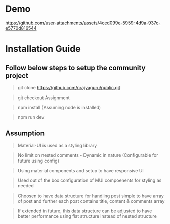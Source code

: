 # Demo

https://github.com/user-attachments/assets/4ced099e-5959-4d9a-937c-e5770d816544

# Installation Guide

## Follow below steps to setup the community project

> git clone https://github.com/nrajyaguru/public.git

> git checkout Assignment

> npm install (Assuming node is installed)

> npm run dev

## Assumption

>  Material-UI is used as a styling library

>  No limit on nested comments - Dynamic in nature (Configurable for future using config)

>  Using material components and setup to have responsive UI

>  Used out of the box configuration of MUI compoenents for styling as needed

>  Choosen to have data structure for handling post simple to have array of post and further each post contains title, content & comments array

>  If extended in future, this data structure can be adjusted to have better performance using flat structure instead of nested structure
